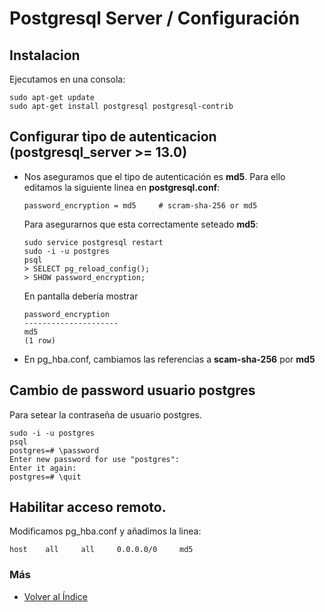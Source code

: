 # Postgresql Server / Configuración

## Instalacion
Ejecutamos en una consola:
  ```console
  sudo apt-get update
  sudo apt-get install postgresql postgresql-contrib
  ```

## Configurar tipo de autenticacion (postgresql_server >= 13.0)
* Nos aseguramos que el tipo de autenticación es **md5**. Para ello editamos la siguiente linea en **postgresql.conf**:
  ```console
  password_encryption = md5     # scram-sha-256 or md5
  ```

  Para asegurarnos que esta correctamente seteado **md5**:
  ```console
  sudo service postgresql restart
  sudo -i -u postgres
  psql
  > SELECT pg_reload_config();
  > SHOW password_encryption; 
  ```
  En pantalla debería mostrar 

  ```
  password_encryption
  ---------------------
  md5
  (1 row)
  ```

* En pg_hba.conf, cambiamos las referencias a **scam-sha-256** por **md5** 

## Cambio de password usuario postgres
  Para setear la contraseña de usuario postgres.
  ```console
  sudo -i -u postgres
  psql
  postgres=# \password
  Enter new password for use "postgres":
  Enter it again:
  postgres=# \quit
  ```

## Habilitar acceso remoto.
 Modificamos pg_hba.conf y añadimos la linea:
  ```console
  host    all     all     0.0.0.0/0     md5
  ``` 

### Más

  * [Volver al Índice](./index.md)
